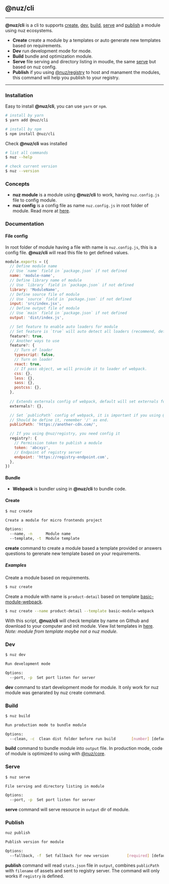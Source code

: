 ## @nuz/cli
***

**@nuz/cli** is a cli to supports [create](#create), [dev](#dev), [build](#build), [serve](#serve) and [publish](#publish) a module using nuz ecosystems.

* **Create** create a module by a templates or auto generate new templates based on requirements.
* **Dev** run development mode for mode.
* **Build** bundle and optimization module.
* **Serve** file serving and directory listing in moudle, the same [serve](https://github.com/zeit/serve) but based on nuz config.
* **Publish** if you using [@nuz/registry](https://github.com/lamhieu-vk/nuz/tree/master/packages/nuz-registry) to host and manament the modules, this command will help you publish to your registry.

* ****

### Installation

Easy to install **@nuz/cli**, you can use `yarn` or `npm`.

```bash
# install by yarn
$ yarn add @nuz/cli

# install by npm
$ npm install @nuz/cli
```

Check **@nuz/cli** was installed

```bash
# list all commands
$ nuz --help

# check current version
$ nuz --version
```

### Concepts

* **nuz module** is a module using **@nuz/cli** to work, having `nuz.config.js` file to config module.
* **nuz config** is a config file as name `nuz.config.js` in root folder of module. Read more at [here](#file-config).

### Documentation

#### File config

In root folder of module having a file with name is `nuz.config.js`, this is a config file. **@nuz/cli** will read this file to get defined values.

```js
module.exports = ({
  // Define module name
  // Use `name` field in `package.json` if not defined
  name: 'module-name',
  // Define library name of module
  // Use `library` field in `package.json` if not defined
  library: 'ModuleName',
  // Define source file of module
  // Use `source` field in `package.json` if not defined
  input: 'src/index.jsx',
  // Define output file of module
  // Use `main` field in `package.json` if not defined
  output: 'dist/index.js',

  // Set feature to enable auto loaders for module
  // Set feature is `true` will auto detect all loaders (recommend, default). `false` if want to turn off all.
  feature?: true,
  // Another ways to use
  feature?: {
    // Turn of loader
    typescript: false,
    // Turn on loader
    react: true,
    // If pass object, we will provide it to loader of webpack.
    css: {},
    less: {},
    sass: {},
    postcss: {},
  },
  
  // Extends externals config of webpack, default will set externals for `react`, `react-dom` and `@nuz/core`.
  externals?: {},

  // Set `publicPath` config of webpack, it is important if you using @nuz/registry.
  // Should be define it, remember '/' as end.
  publicPath: 'https://another-cdn.com/',

  // If you using @nuz/registry, you need config it
  registry?: {
    // Permission token to publish a module
    token: 'abcxyz',
    // Endpoint of registry server
    endpoint: 'https://registry-endpoint.com',
  },
})
```

#### Bundle

* **Webpack** is bundler using in **@nuz/cli** to bundle code.

#### Create

```bash
$ nuz create

Create a module for micro frontends project

Options:
  --name, -n      Module name
  --template, -t  Module template
```

**create** command to create a module based a template provided or answers questions to gerenate new template based on your requirements.

##### Examples

Create a module based on requirements.

```bash
$ nuz create
```

Create a module with name is `product-detail` based on template [basic-module-webpack](https://github.com/lamhieu-vk/nuz/tree/master/templates/basic-module-webpack).

```bash
$ nuz create --name product-detail --template basic-module-webpack
```

With this script, **@nuz/cli** will check template by name on Github and download to your computer and init module. View list templates in [here](https://github.com/lamhieu-vk/nuz/tree/master/templates).
*Note: module from template maybe not a nuz module.*

### Dev

```bash
$ nuz dev

Run development mode

Options:
  --port, -p  Set port listen for server                                           [number]
```

**dev** command to start development mode for module. It only work for nuz module was genarated by nuz create command.

### Build

```bash
$ nuz build

Run production mode to bundle module

Options:
  --clean, -c  Clean dist folder before run build       [number] [default: true]
```

**build** command to bundle module into `output` file. In production mode, code of module is optimized to using with [@nuz/core](https://github.com/lamhieu-vk/nuz/tree/master/packages/nuz-core).

### Serve

```bash
$ nuz serve

File serving and directory listing in module

Options:
  --port, -p  Set port listen for server                                           [number]
```

**serve** command will serve resource in `output` dir of module.

### Publish

```bash
nuz publish

Publish version for module

Options:
  --fallback, -f  Set fallback for new version        [required] [default: true]
```

**publish** command will read `stats.json` file in `output`, combines `publicPath` with `filename` of assets and sent to registry server. The command will only works if `registry` is defined.

